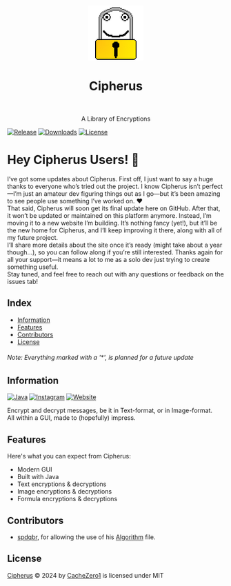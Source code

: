 <p align="center">
  <img src="./src/images/icon_128px.png" width="128"/>
</p>

<h1 align="center"> Cipherus </h1> <br>

<p align="center">
  A Library of Encryptions
</p>

[![Release](https://img.shields.io/github/release/CacheZero1/Cipherus.svg)]()
[![Downloads](https://img.shields.io/github/downloads/CacheZero1/Cipherus/total.svg)]()
[![License](https://img.shields.io/github/license/CacheZero1/Cipherus.svg)]()

<h1>Hey Cipherus Users! 👋</h1>
I’ve got some updates about Cipherus. First off, I just want to say a huge thanks to everyone who’s tried out the project. I know Cipherus isn’t perfect—I’m just an amateur dev figuring things out as I go—but it’s been amazing to see people use something I’ve worked on. ❤️<br />
That said, Cipherus will soon get its final update here on GitHub. After that, it won’t be updated or maintained on this platform anymore. Instead, I’m moving it to a new website I’m building. It’s nothing fancy (yet!), but it’ll be the new home for Cipherus, and I’ll keep improving it there, along with all of my future project.<br />
I’ll share more details about the site once it’s ready (might take about a year though...), so you can follow along if you’re still interested. Thanks again for all your support—it means a lot to me as a solo dev just trying to create something useful.<br />
Stay tuned, and feel free to reach out with any questions or feedback on the issues tab!

## Index

- [Information](#information)
- [Features](#features)
- [Contributors](#contributors)
- [License](#license)

<h6> Note: Everything marked with a '*', is planned for a future update <h6>


## Information

[![Java](https://img.shields.io/badge/Java-ED8B00?style=for-the-badge&logo=openjdk&logoColor=white)](https://www.java.com/)
[![Instagram](https://img.shields.io/badge/Instagram-E4405F?style=for-the-badge&logo=instagram&logoColor=white)](https://www.instagram.com/cachezero1/)
[![Website](https://img.shields.io/badge/website-000000?style=for-the-badge&logo=About.me&logoColor=white)](https://nuvoprojects.eu.org)

Encrypt and decrypt messages, be it in Text-format, or in Image-format. <br>
All within a GUI, made to (hopefully) impress.


## Features

Here's what you can expect from Cipherus:

* Modern GUI
* Built with Java
* Text encryptions & decryptions
* Image encryptions & decryptions
* Formula encryptions & decryptions


## Contributors

* [spdqbr](https://github.com/spdqbr), for allowing the use of his [Algorithm](https://github.com/CacheZero1/Cipherus/blob/master/src/euorg/nuvoprojects/cachezero1/Algorithm.java) file.


## License

[Cipherus](https://github.com/CacheZero1/Cipherus) © 2024 by [CacheZero1](https://github.com/CacheZero1) is licensed under MIT
